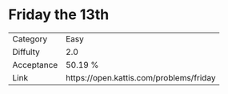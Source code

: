 # Friday the 13th

<table>
    <tr>
        <td>Category</td>
        <td>Easy</td>
    </tr>
    <tr>
        <td>Diffulty</td>
        <td>2.0</td>
    </tr>
    <tr>
        <td>Acceptance</td>
        <td>50.19 %</td>
    </tr>
    <tr>
        <td>Link</td>
        <td>https://open.kattis.com/problems/friday</td>
    </tr>
</table>